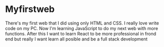 # Myfirstweb

There's my first web that I did using only HTML and CSS. I really love write code on my PC.
 Now I'm learning JavaScript to do my next web with more functions.
 After this I want to learn React to be more professional in frond end but really I want learn all posible and be a full stack development

